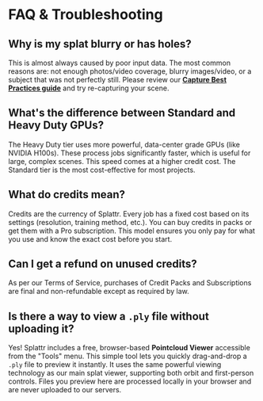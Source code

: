 # FAQ & Troubleshooting

## Why is my splat blurry or has holes?

This is almost always caused by poor input data. The most common reasons are: not enough photos/video coverage, blurry images/video, or a subject that was not perfectly still. Please review our **[Capture Best Practices guide](./guide/capture-guide.md)** and try re-capturing your scene.

## What's the difference between Standard and Heavy Duty GPUs?

The Heavy Duty tier uses more powerful, data-center grade GPUs (like NVIDIA H100s). These process jobs significantly faster, which is useful for large, complex scenes. This speed comes at a higher credit cost. The Standard tier is the most cost-effective for most projects.

## What do credits mean?

Credits are the currency of Splattr. Every job has a fixed cost based on its settings (resolution, training method, etc.). You can buy credits in packs or get them with a Pro subscription. This model ensures you only pay for what you use and know the exact cost before you start.

## Can I get a refund on unused credits?

As per our Terms of Service, purchases of Credit Packs and Subscriptions are final and non-refundable except as required by law.

## Is there a way to view a `.ply` file without uploading it?

Yes! Splattr includes a free, browser-based **Pointcloud Viewer** accessible from the "Tools" menu. This simple tool lets you quickly drag-and-drop a `.ply` file to preview it instantly. It uses the same powerful viewing technology as our main splat viewer, supporting both orbit and first-person controls. Files you preview here are processed locally in your browser and are never uploaded to our servers.
